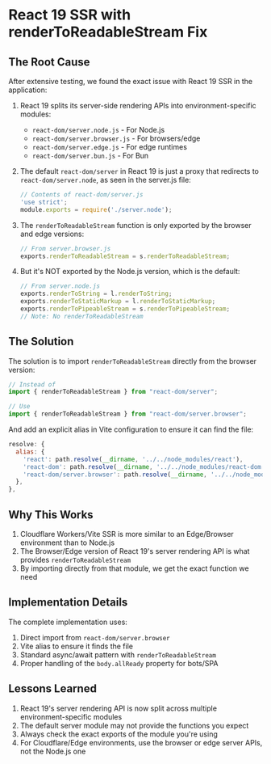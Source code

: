 # React 19 SSR with renderToReadableStream Fix

## The Root Cause

After extensive testing, we found the exact issue with React 19 SSR in the application:

1. React 19 splits its server-side rendering APIs into environment-specific modules:
   - `react-dom/server.node.js` - For Node.js
   - `react-dom/server.browser.js` - For browsers/edge
   - `react-dom/server.edge.js` - For edge runtimes
   - `react-dom/server.bun.js` - For Bun

2. The default `react-dom/server` in React 19 is just a proxy that redirects to `react-dom/server.node`, as seen in the server.js file:
   ```javascript
   // Contents of react-dom/server.js
   'use strict';
   module.exports = require('./server.node');
   ```

3. The `renderToReadableStream` function is only exported by the browser and edge versions:
   ```javascript
   // From server.browser.js
   exports.renderToReadableStream = s.renderToReadableStream;
   ```

4. But it's NOT exported by the Node.js version, which is the default:
   ```javascript
   // From server.node.js
   exports.renderToString = l.renderToString;
   exports.renderToStaticMarkup = l.renderToStaticMarkup;
   exports.renderToPipeableStream = s.renderToPipeableStream;
   // Note: No renderToReadableStream
   ```

## The Solution

The solution is to import `renderToReadableStream` directly from the browser version:

```javascript
// Instead of
import { renderToReadableStream } from "react-dom/server";

// Use
import { renderToReadableStream } from "react-dom/server.browser";
```

And add an explicit alias in Vite configuration to ensure it can find the file:

```javascript
resolve: {
  alias: {
    'react': path.resolve(__dirname, '../../node_modules/react'),
    'react-dom': path.resolve(__dirname, '../../node_modules/react-dom'),
    'react-dom/server.browser': path.resolve(__dirname, '../../node_modules/react-dom/server.browser.js'),
  },
},
```

## Why This Works

1. Cloudflare Workers/Vite SSR is more similar to an Edge/Browser environment than to Node.js
2. The Browser/Edge version of React 19's server rendering API is what provides `renderToReadableStream`
3. By importing directly from that module, we get the exact function we need

## Implementation Details

The complete implementation uses:

1. Direct import from `react-dom/server.browser`
2. Vite alias to ensure it finds the file
3. Standard async/await pattern with `renderToReadableStream`
4. Proper handling of the `body.allReady` property for bots/SPA

## Lessons Learned

1. React 19's server rendering API is now split across multiple environment-specific modules
2. The default server module may not provide the functions you expect
3. Always check the exact exports of the module you're using
4. For Cloudflare/Edge environments, use the browser or edge server APIs, not the Node.js one